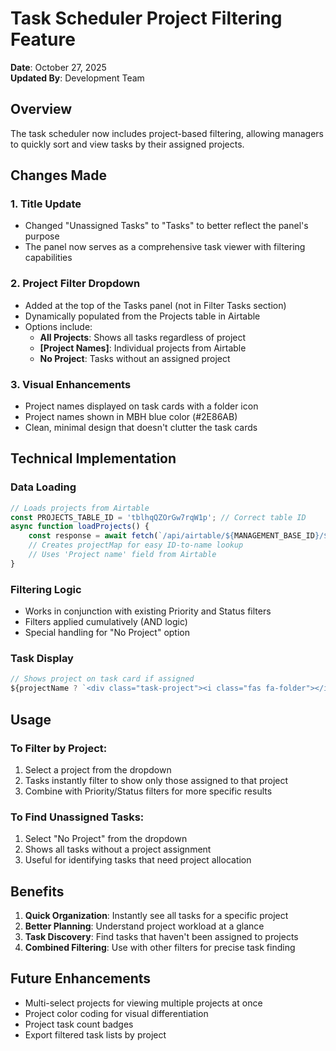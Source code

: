 # Task Scheduler Project Filtering Feature

**Date**: October 27, 2025  
**Updated By**: Development Team

## Overview
The task scheduler now includes project-based filtering, allowing managers to quickly sort and view tasks by their assigned projects.

## Changes Made

### 1. Title Update
- Changed "Unassigned Tasks" to "Tasks" to better reflect the panel's purpose
- The panel now serves as a comprehensive task viewer with filtering capabilities

### 2. Project Filter Dropdown
- Added at the top of the Tasks panel (not in Filter Tasks section)
- Dynamically populated from the Projects table in Airtable
- Options include:
  - **All Projects**: Shows all tasks regardless of project
  - **[Project Names]**: Individual projects from Airtable
  - **No Project**: Tasks without an assigned project

### 3. Visual Enhancements
- Project names displayed on task cards with a folder icon
- Project names shown in MBH blue color (#2E86AB)
- Clean, minimal design that doesn't clutter the task cards

## Technical Implementation

### Data Loading
```javascript
// Loads projects from Airtable
const PROJECTS_TABLE_ID = 'tblhqQZOrGw7rqW1p'; // Correct table ID
async function loadProjects() {
    const response = await fetch(`/api/airtable/${MANAGEMENT_BASE_ID}/${PROJECTS_TABLE_ID}`);
    // Creates projectMap for easy ID-to-name lookup
    // Uses 'Project name' field from Airtable
}
```

### Filtering Logic
- Works in conjunction with existing Priority and Status filters
- Filters applied cumulatively (AND logic)
- Special handling for "No Project" option

### Task Display
```javascript
// Shows project on task card if assigned
${projectName ? `<div class="task-project"><i class="fas fa-folder"></i> ${projectName}</div>` : ''}
```

## Usage

### To Filter by Project:
1. Select a project from the dropdown
2. Tasks instantly filter to show only those assigned to that project
3. Combine with Priority/Status filters for more specific results

### To Find Unassigned Tasks:
1. Select "No Project" from the dropdown
2. Shows all tasks without a project assignment
3. Useful for identifying tasks that need project allocation

## Benefits

1. **Quick Organization**: Instantly see all tasks for a specific project
2. **Better Planning**: Understand project workload at a glance
3. **Task Discovery**: Find tasks that haven't been assigned to projects
4. **Combined Filtering**: Use with other filters for precise task finding

## Future Enhancements
- Multi-select projects for viewing multiple projects at once
- Project color coding for visual differentiation
- Project task count badges
- Export filtered task lists by project
